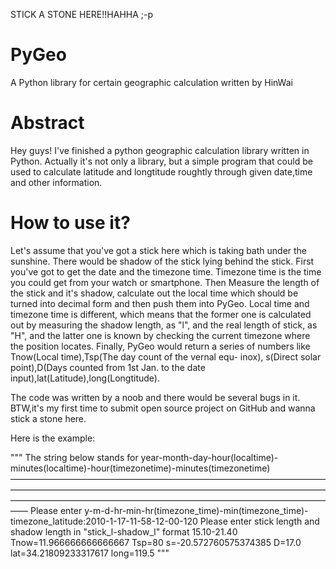 STICK A STONE HERE!!HAHHA ;-p
# PyGeo
A Python library for certain geographic calculation written by HinWai

# Abstract
Hey guys! I've finished a python geographic calculation library written in Python.
Actually it's not only a library, but a simple program that could be used to calculate latitude and longtitude roughtly through
given date,time and other information.

# How to use it?
Let's assume that you've got a stick here which is taking bath under the sunshine. There would be shadow of the stick lying behind
the stick. First you've got to get the date and the timezone time. Timezone time is the time you could get from your watch or smartphone. Then  Measure the length of the stick and it's shadow, calculate out the local time which should be turned into decimal form 
and then push them into PyGeo. Local time and timezone time is different, which means that the former one is calculated out by measuring the shadow length, as "l", and the real length of stick, as "H", and the latter one is known by checking the current timezone 
where the position locates. Finally, PyGeo would return a series of numbers like Tnow(Local time),Tsp(The day count of the vernal equ-
inox), s(Direct solar point),D(Days counted from 1st Jan. to the date input),lat(Latitude),long(Longtitude). 

The code was written by a noob and there would be several bugs in it.
BTW,it's my first time to submit open source project on GitHub and wanna stick a stone here.

Here is the example:

"""
The string below stands for year-month-day-hour(localtime)-minutes(localtime)-hour(timezonetime)-minutes(timezonetime)
——————————————————————————————————————————————————————————————————————————————————————————————————————————————
Please enter y-m-d-hr-min-hr(timezone_time)-min(timezone_time)-timezone_latitude:2010-1-17-11-58-12-00-120
Please enter stick length and shadow length in "stick_l-shadow_l" format 15.10-21.40
Tnow=11.966666666666667
Tsp=80
s=-20.572760575374385
D=17.0
lat=34.21809233317617
long=119.5
"""
